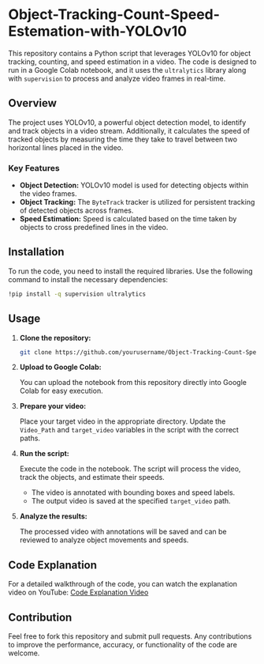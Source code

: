# Object-Tracking-Count-Speed-Estemation-with-YOLOv10

This repository contains a Python script that leverages YOLOv10 for object tracking, counting, and speed estimation in a video. The code is designed to run in a Google Colab notebook, and it uses the `ultralytics` library along with `supervision` to process and analyze video frames in real-time.

## Overview

The project uses YOLOv10, a powerful object detection model, to identify and track objects in a video stream. Additionally, it calculates the speed of tracked objects by measuring the time they take to travel between two horizontal lines placed in the video.

### Key Features

- **Object Detection:** YOLOv10 model is used for detecting objects within the video frames.
- **Object Tracking:** The `ByteTrack` tracker is utilized for persistent tracking of detected objects across frames.
- **Speed Estimation:** Speed is calculated based on the time taken by objects to cross predefined lines in the video.

## Installation

To run the code, you need to install the required libraries. Use the following command to install the necessary dependencies:

```bash
!pip install -q supervision ultralytics
```

## Usage

1. **Clone the repository:**

   ```bash
   git clone https://github.com/yourusername/Object-Tracking-Count-Speed-Estimation-with-YOLOv10.git
   ```

2. **Upload to Google Colab:**

   You can upload the notebook from this repository directly into Google Colab for easy execution.

3. **Prepare your video:**

   Place your target video in the appropriate directory. Update the `Video_Path` and `target_video` variables in the script with the correct paths.

4. **Run the script:**

   Execute the code in the notebook. The script will process the video, track the objects, and estimate their speeds.

   - The video is annotated with bounding boxes and speed labels.
   - The output video is saved at the specified `target_video` path.

5. **Analyze the results:**

   The processed video with annotations will be saved and can be reviewed to analyze object movements and speeds.

## Code Explanation

For a detailed walkthrough of the code, you can watch the explanation video on YouTube: [Code Explanation Video](https://www.youtube.com/watch?v=jJXK1Q-tQZg&t=167s)


## Contribution

Feel free to fork this repository and submit pull requests. Any contributions to improve the performance, accuracy, or functionality of the code are welcome.
